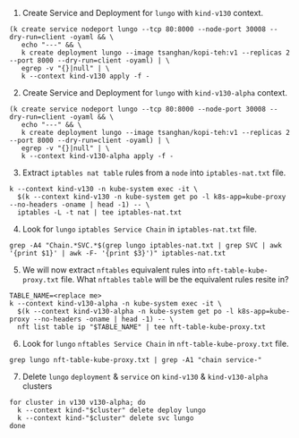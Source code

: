 1. Create Service and Deployment for `lungo` with `kind-v130` context.
```
(k create service nodeport lungo --tcp 80:8000 --node-port 30008 --dry-run=client -oyaml && \
   echo "---" && \
   k create deployment lungo --image tsanghan/kopi-teh:v1 --replicas 2 --port 8000 --dry-run=client -oyaml) | \
   egrep -v "{}|null" | \
   k --context kind-v130 apply -f -
```
2. Create Service and Deployment for `lungo` with `kind-v130-alpha` context.
```
(k create service nodeport lungo --tcp 80:8000 --node-port 30008 --dry-run=client -oyaml && \
   echo "---" && \
   k create deployment lungo --image tsanghan/kopi-teh:v1 --replicas 2 --port 8000 --dry-run=client -oyaml) | \
   egrep -v "{}|null" | \
   k --context kind-v130-alpha apply -f -
```
3. Extract `iptables nat table` rules from a `node` into `iptables-nat.txt` file.
```
k --context kind-v130 -n kube-system exec -it \
  $(k --context kind-v130 -n kube-system get po -l k8s-app=kube-proxy --no-headers -oname | head -1) -- \
  iptables -L -t nat | tee iptables-nat.txt
```
4. Look for `lungo` `iptables Service Chain` in `iptables-nat.txt` file.
```
grep -A4 "Chain.*SVC.*$(grep lungo iptables-nat.txt | grep SVC | awk '{print $1}' | awk -F- '{print $3}')" iptables-nat.txt
```

5. We will now extract `nftables` equivalent rules into `nft-table-kube-proxy.txt` file. What `nftables` `table` will be the equivalent rules resite in?
```
TABLE_NAME=<replace me>
k --context kind-v130-alpha -n kube-system exec -it \
  $(k --context kind-v130-alpha -n kube-system get po -l k8s-app=kube-proxy --no-headers -oname | head -1) -- \
  nft list table ip "$TABLE_NAME" | tee nft-table-kube-proxy.txt
```

6. Look for `lungo` `nftables Service Chain` in `nft-table-kube-proxy.txt` file.
```
grep lungo nft-table-kube-proxy.txt | grep -A1 "chain service-"
```

7. Delete `lungo` `deployment` & `service` on `kind-v130` & `kind-v130-alpha` clusters
```
for cluster in v130 v130-alpha; do
  k --context kind-"$cluster" delete deploy lungo
  k --context kind-"$cluster" delete svc lungo
done
```